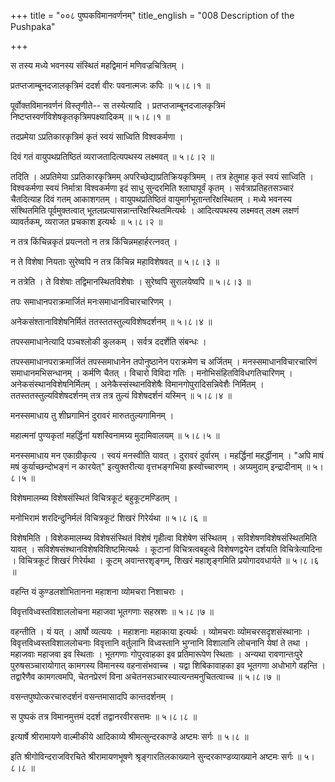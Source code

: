+++
title = "००८ पुष्पकविमानवर्णनम्"
title_english = "008 Description of the Pushpaka"

+++


स तस्य मध्ये भवनस्य संस्थितं महद्विमानं मणिवज्रचित्रितम् ।  

प्रतप्तजाम्बूनदजालकृत्रिमं ददर्श वीरः पवनात्मजः कपिः  ॥  ५।८।१  ॥   

पूर्वोक्तविमानवर्णनं विस्तृणीते-- स तस्येत्यादि ।
प्रतप्तजाम्बूनदजालकृत्रिमं निष्टप्तस्वर्णविशेषकृतकृत्रिमपक्ष्यादिकम्  ॥ 
५।८।१  ॥   

  

तदप्रमेया ऽप्रतिकारकृत्रिमं कृतं स्वयं साध्विति विश्वकर्मणा ।  

दिवं गतं वायुपथप्रतिष्ठितं व्यराजतादित्यपथस्य लक्ष्मवत्  ॥  ५।८।२  ॥   

तदिति । अप्रतिमेया ऽप्रतिकारकृत्रिमम् अपरिच्छेद्याप्रतिक्रियकृत्रिमम् ।
तत्र हेतुमाह कृतं स्वयं साध्विति । विश्वकर्मणा स्वयं निर्मात्रा
विश्वकर्मणा इदं साधु सुन्दरमिति श्लाघापूर्वं कृतम् ।
सर्वत्राप्रतिहतसञ्चारं चैतदित्याह दिवं गतम् आकाशगतम् । वायुपथप्रतिष्ठितं
वायुमार्गभूतान्तरिक्षस्थितम् । मध्ये भवनस्य संश्थितमिति पूर्वमुक्तत्वात्
भूतलप्रत्यासन्नान्तरिक्षस्थितमित्यर्थः । आदित्यपथस्य लक्ष्मवत् लक्ष्म
लक्षणं व्यावर्तकम्, व्यराजत प्रचकाश इत्यर्थः  ॥  ५।८।२  ॥   

  

न तत्र किंचिन्नकृतं प्रयत्नतो न तत्र किंचिन्नमहार्हरत्नवत् ।  

न ते विशेषा नियताः सुरेष्वपि न तत्र किंचिन्न महाविशेषवत्  ॥  ५।८।३ ॥   

न तत्रेति । ते विशेषाः तद्विमानस्थितविशेषाः । सुरेष्वपि सुरालयेष्वपि  ॥ 
५।८।३ ॥   

  

तपः समाधानपराक्रमार्जितं मनःसमाधानविचारचारिणम् ।  

अनेकसंश्तानाविशेषनिर्मितं ततस्ततस्तुल्यविशेषदर्शनम्  ॥  ५।८।४ ॥   

तपस्समाधानेत्यादि पञ्चश्लोकी कुलकम् । सर्वत्र ददर्शेति संबन्धः ।  

तपस्समाधानपराक्रमार्जितं तपस्समाधानेन तपोनुष्ठानेन पराक्रमेण च अर्जितम्
। मनस्समाधानविचारचारिणं समाधानमभिसन्धानम् । कर्मणि चैतत् । विचारो विविदा
गतिः । मनोभिसंहितविविधगतिचारिणम् । अनेकसंस्थानविशेषनिर्मितम् ।
अनेकैस्संस्थानविशेषैः विमानगोपुरादिसन्निवेशैः निर्मितम् ।
ततस्ततस्तुल्यविशेषदर्शनम् तत्र तत्र तुल्यं विशेषदर्शनं यस्मिन्  ॥ 
५।८।४ ॥   

  

मनस्समाधाय तु शीघ्रगामिनं दुरावरं मारुततुल्यगामिनम् ।  

महात्मनां पुण्यकृतां महर्द्धिनां यशस्विनामग्र्य मुदामिवालयम्  ॥ 
५।८।५ ॥   

मनस्समाधाय मन एकाग्रीकृत्य । स्वयं मनस्वीति यावत् । दुरावरं दुर्वारम् ।
महर्द्धिनां महर्द्धीनाम् । "अपि माषं मषं कुर्याच्छन्दोभङ्गं न कारयेत्"
इत्युक्तरीत्या वृत्तभङ्गभिया ह्रस्वोच्चारणम् । अग्र्यमुदाम्
इन्द्रादीनाम्  ॥  ५।८।५ ॥   

  

विशेषमालम्ब्य विशेषसंस्थितं विचित्रकूटं बहुकूटमण्डितम् ।  

मनोभिरामं शरदिन्दुनिर्मलं विचित्रकूटं शिखरं गिरेर्यथा  ॥  ५।८।६ ॥   

विशेषमिति । विशेकमालम्ब्य विशेषसंस्थितं विशेषं गृहीत्वा विशेषेण
संस्थितम् । सविशेषणविशेषसंस्थितमिति यावत् ।
सविशेषसंश्थानविशेषविशिष्टमित्यर्थः । कूटानां विचित्रत्वबहुत्वे
विशेषणद्वयेन दर्शयति विचित्रेत्यादिना । विचित्रकूटं शिखरं गिरेर्यथा ।
कूटम् अवान्तरशृङ्गम्, शिखरं महाशृङ्गमिति प्रयोगादवधार्यते  ॥  ५।८।६ ॥   

  

  

वहन्ति यं कुण्डलशोभितानना महाशना व्योमचरा निशाचराः ।  

विवृत्तविध्वस्तविशाललोचना महाजवा भूतगणाः सहस्रशः  ॥  ५।८।७ ॥   

वहन्तीति । यं यत् । आर्षो व्यत्ययः । महाशनाः महाकाया इत्यर्थः ।
व्योमचराः व्योमचरसदृशसंस्थानाः । विवृत्तविध्वस्तविशाललोचनाः विवृत्तानि
वर्तुलानि विध्वस्तानि भुग्नानि विशालानि लोचनानि येषां ते तथा । महाजवाः
महाजवा इव स्थिताः । भूतगणाः गोपुरवाहका इव प्रतिमारूपेण स्थिताः । अन्यथा
रावणान्तःपुरे पुरुषसञ्चारायोगात् कामगस्य विमानस्य वहनासंभवाच्च । यद्वा
शिबिकावाहका इव भूतगणा अधोभागे वहन्ति । तद्वारैणैव कामगत्वमपि,
चेतनप्रेरणं विना अचेतनसञ्चारस्यात्यन्तमनुचितत्वाच्च  ॥  ५।८।७ ॥   

  

वसन्तपुष्पोत्करचारुदर्शनं वसन्तमासादपि कान्तदर्शनम् ।  

स पुष्पकं तत्र विमानमुत्तमं ददर्श तद्वानरवीरसत्तमः  ॥  ५।८।८ ॥   

इत्यार्षे श्रीरामायणे वाल्मीकीये आदिकाव्ये श्रीमत्सुन्दरकाण्डे अष्टमः
सर्गः  ॥  ५।८ ॥   

इति श्रीगोविन्दराजविरचिते श्रीरामायणभूषणे श्रृङ्गारतिलकाख्याने
सुन्दरकाण्डव्याख्याने अष्टमः सर्गः  ॥  ५।८।८ ॥   


